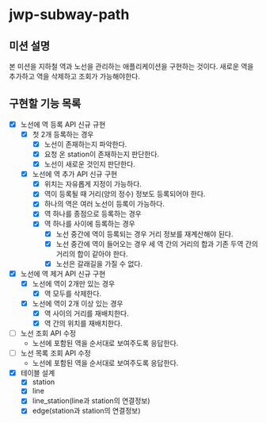 # jwp-subway-path

## 미션 설명
본 미션을 지하철 역과 노선을 관리하는 애플리케이션을 구현하는 것이다.
새로운 역을 추가하고 역을 삭제하고 조회가 가능해야한다.

## 구현할 기능 목록
- [x] 노선에 역 등록 API 신규 규현
  - [x] 첫 2개 등록하는 경우
    - [x] 노선이 존재하는지 파악한다.
    - [x] 요청 온 station이 존재하는지 판단한다.
    - [x] 노선이 새로운 것인지 판단한다.
  - [x] 노선에 역 추가 API 신규 구현
    - [x] 위치는 자유롭게 지정이 가능하다.
    - [x] 역이 등록될 때 거리(양의 정수) 정보도 등록되어야 한다.
    - [x] 하나의 역은 여러 노선이 등록이 가능하다.
    - [x] 역 하나를 종점으로 등록하는 경우
    - [x] 역 하나를 사이에 등록하는 경우
      - [x] 노선 중간에 역이 등록되는 경우 거리 정보를 재계산해야 된다.
      - [x] 노선 중간에 역이 들어오는 경우 세 역 간의 거리의 합과 기존 두역 간의 거리의 합이 같아야 한다.
      - [x] 노선은 갈래길을 가질 수 없다.
- [x] 노선에 역 제거 API 신규 구현
  - [x] 노선에 역이 2개만 있는 경우
    - [x] 역 모두를 삭제한다.
  - [x] 노선에 역이 2개 이상 있는 경우
    - [x] 역 사이의 거리를 재배치한다.
    - [x] 역 간의 위치를 재배치한다.
- [ ] 노선 조회 API 수정
  - 노선에 포함된 역을 순서대로 보여주도록 응답한다.
- [ ] 노선 목록 조회 API 수정
  - 노선에 포함된 역을 순서대로 보여주도록 응답한다.
- [x] 테이블 설계
  - [x] station
  - [x] line
  - [x] line_station(line과 station의 연결정보)
  - [x] edge(station과 station의 연결정보)
